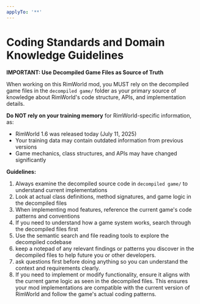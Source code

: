 ```yaml
---
applyTo: '**'
---
```

# Coding Standards and Domain Knowledge Guidelines

**IMPORTANT: Use Decompiled Game Files as Source of Truth**

When working on this RimWorld mod, you MUST rely on the decompiled game files in the `decompiled game/` folder as your primary source of knowledge about RimWorld's code structure, APIs, and implementation details. 

**Do NOT rely on your training memory** for RimWorld-specific information, as:
- RimWorld 1.6 was released today (July 11, 2025)
- Your training data may contain outdated information from previous versions
- Game mechanics, class structures, and APIs may have changed significantly

**Guidelines:**
1. Always examine the decompiled source code in `decompiled game/` to understand current implementations
2. Look at actual class definitions, method signatures, and game logic in the decompiled files
3. When implementing mod features, reference the current game's code patterns and conventions
4. If you need to understand how a game system works, search through the decompiled files first
5. Use the semantic search and file reading tools to explore the decompiled codebase
6. keep a notepad of any relevant findings or patterns you discover in the decompiled files to help future you or other developers.
7. ask questions first before doing anything so you can understand the context and requirements clearly.
8. If you need to implement or modify functionality, ensure it aligns with the current game logic as seen in the decompiled files.
This ensures your mod implementations are compatible with the current version of RimWorld and follow the game's actual coding patterns.